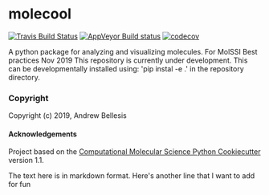 molecool
==============================
[//]: # (Badges)
[![Travis Build Status](https://travis-ci.org/REPLACE_WITH_OWNER_ACCOUNT/molecool.svg?branch=master)](https://travis-ci.org/REPLACE_WITH_OWNER_ACCOUNT/molecool)
[![AppVeyor Build status](https://ci.appveyor.com/api/projects/status/REPLACE_WITH_APPVEYOR_LINK/branch/master?svg=true)](https://ci.appveyor.com/project/REPLACE_WITH_OWNER_ACCOUNT/molecool/branch/master)
[![codecov](https://codecov.io/gh/REPLACE_WITH_OWNER_ACCOUNT/molecool/branch/master/graph/badge.svg)](https://codecov.io/gh/REPLACE_WITH_OWNER_ACCOUNT/molecool/branch/master)

A python package for analyzing and visualizing molecules. For MolSSI Best practices Nov 2019
This repository is currently under development. This can be developmentally installed using:
'pip instal -e .' 
in the repository directory. 
### Copyright

Copyright (c) 2019, Andrew Bellesis


#### Acknowledgements
 
Project based on the 
[Computational Molecular Science Python Cookiecutter](https://github.com/molssi/cookiecutter-cms) version 1.1.


The text here is in markdown format.
Here's another line that I want to add for fun
